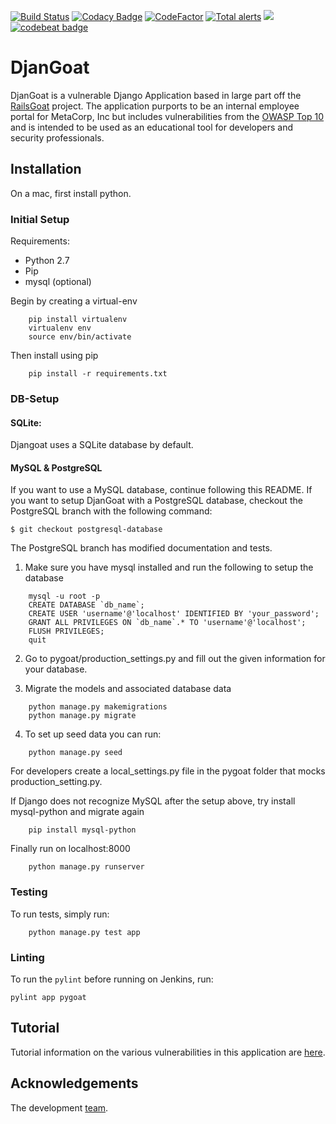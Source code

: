 [![Build Status](https://travis-ci.org/Contrast-Security-OSS/DjanGoat.svg?branch=master)](https://travis-ci.org/Contrast-Security-OSS/DjanGoat)
[![Codacy Badge](https://api.codacy.com/project/badge/Grade/6116741df83d465d975c94e42d3f3163)](https://app.codacy.com/app/SteveFeldman/DjanGoat?utm_source=github.com&utm_medium=referral&utm_content=Contrast-Security-OSS/DjanGoat&utm_campaign=Badge_Grade_Settings)
[![CodeFactor](https://www.codefactor.io/repository/github/contrast-security-oss/djangoat/badge)](https://www.codefactor.io/repository/github/contrast-security-oss/djangoat)
[![Total alerts](https://img.shields.io/lgtm/alerts/g/Contrast-Security-OSS/DjanGoat.svg?logo=lgtm&logoWidth=18)](https://lgtm.com/projects/g/Contrast-Security-OSS/DjanGoat/alerts/)
<a href="https://codeclimate.com/github/Contrast-Security-OSS/DjanGoat/maintainability"><img src="https://api.codeclimate.com/v1/badges/12031df53865b695f317/maintainability" /></a>
[![codebeat badge](https://codebeat.co/badges/cced60a6-7204-44a6-94df-68ae676b719d)](https://codebeat.co/projects/github-com-contrast-security-oss-djangoat-master)

# DjanGoat

DjanGoat is a vulnerable Django Application based in large part off the [RailsGoat](https://github.com/OWASP/railsgoat) project. The application purports to be an internal employee portal for MetaCorp, Inc but includes vulnerabilities from the [OWASP Top 10](https://www.owasp.org/index.php/Category:OWASP_Top_Ten_Project) and is intended to be used as an educational tool for developers and security professionals. 

## Installation

On a mac, first install python.

### Initial Setup

Requirements:

 - Python 2.7
 - Pip
 - mysql (optional)

Begin by creating a virtual-env
```
    pip install virtualenv
    virtualenv env
    source env/bin/activate
```

Then install using pip
```
    pip install -r requirements.txt
```

### DB-Setup

#### SQLite:
   
   Djangoat uses a SQLite database by default.

#### MySQL & PostgreSQL
If you want to use a MySQL database, continue following this README. 
If you want to setup DjanGoat with a PostgreSQL database, checkout the PostgreSQL branch with the following command:
```
$ git checkout postgresql-database
```
The PostgreSQL branch has modified documentation and tests.

1. Make sure you have mysql installed and run the following to
setup the database

```
    mysql -u root -p
    CREATE DATABASE `db_name`;
    CREATE USER 'username'@'localhost' IDENTIFIED BY 'your_password';
    GRANT ALL PRIVILEGES ON `db_name`.* TO 'username'@'localhost';
    FLUSH PRIVILEGES;
    quit
```

2. Go to pygoat/production_settings.py and fill out the given information for your database.

3. Migrate the models and associated database data

```
    python manage.py makemigrations
    python manage.py migrate
```

4. To set up seed data you can run:

```
    python manage.py seed
```

For developers create a local_settings.py file in the pygoat folder
that mocks production_setting.py.

If Django does not recognize MySQL after the setup above, try install mysql-python and migrate again

```
    pip install mysql-python
```

Finally run on localhost:8000
```
    python manage.py runserver
```

### Testing
To run tests, simply run:
```
    python manage.py test app
```

### Linting

To run the `pylint` before running on Jenkins, run:
```
pylint app pygoat
```

## Tutorial
Tutorial information on the various vulnerabilities in this application are [here](docs/home.md).

## Acknowledgements
The development [team](docs/acknowledgements.md).
